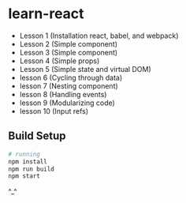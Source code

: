 # learn-react
* Lesson 1 (Installation react, babel, and webpack)
* Lesson 2 (Simple component)
* Lesson 3 (Simple component)
* Lesson 4 (Simple props)
* Lesson 5 (Simple state and virtual DOM)
* lesson 6 (Cycling through data)
* lesson 7 (Nesting component)
* lesson 8 (Handling events)
* lesson 9 (Modularizing code)
* lesson 10 (Input refs)

## Build Setup

``` bash
# running
npm install
npm run build
npm start
```
^_^
